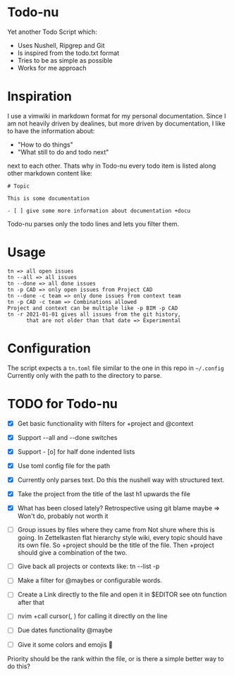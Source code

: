 # Todo-nu

Yet another Todo Script which:

- Uses Nushell, Ripgrep and Git
- Is inspired from the todo.txt format
- Tries to be as simple as possible
- Works for me approach

# Inspiration

I use a vimwiki in markdown format for my personal documentation.
Since I am not heavily driven by dealines, but more driven by documentation,
I like to have the information about:

- "How to do things"
- "What still to do and todo next"

next to each other.
Thats why in Todo-nu every todo item is listed along other markdown content like:

```
# Topic

This is some documentation

- [ ] give some more information about documentation +docu

```
Todo-nu parses only the todo lines and lets you filter them.

# Usage

```
tn => all open issues
tn --all => all issues
tn --done => all done issues
tn -p CAD => only open issues from Project CAD
tn --done -c team => only done issues from context team
tn -p CAD -c team => Combinations allowed
Project and context can be multiple like -p BIM -p CAD
tn -r 2021-01-01 gives all issues from the git history,
      that are not older than that date => Experimental
```

# Configuration

The script expects a `tn.toml` file similar to the one in this repo in `~/.config`
Currently only with the path to the directory to parse.

# TODO for Todo-nu

- [x] Get basic functionality with filters for +project and @context
- [x] Support --all and --done switches 
- [x] Support - [o] for half done indented lists
- [x] Use toml config file for the path
- [x] Currently only parses text. Do this the nushell way with structured text. 
- [x] Take the project from the title of the last h1 upwards the file
- [x] What has been closed lately? Retrospective using git blame maybe
      => Won't do, probably not worth it

- [ ] Group issues by files where they came from
      Not shure where this is going. In Zettelkasten flat hierarchy style wiki,
      every topic should have its own file. So +project should be the title of 
      the file. Then +project should give a combination of the two.

- [ ] Give back all projects or contexts like: tn --list -p
- [ ] Make a filter for @maybes or configurable words.
- [ ] Create a Link directly to the file and open it in $EDITOR
      see otn function after that
- [ ] nvim +call cursor(<LINE>, <COLUMN>) for calling it directly on the line
- [ ] Due dates functionality @maybe
- [ ] Give it some colors and emojis 🤡  

Priority should be the rank within the file,
or is there a simple better way to do this?
